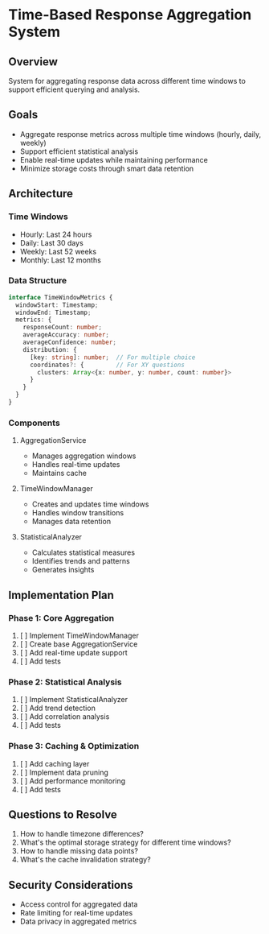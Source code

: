 # Time-Based Response Aggregation System

## Overview
System for aggregating response data across different time windows to support efficient querying and analysis.

## Goals
- Aggregate response metrics across multiple time windows (hourly, daily, weekly)
- Support efficient statistical analysis
- Enable real-time updates while maintaining performance
- Minimize storage costs through smart data retention

## Architecture

### Time Windows
- Hourly: Last 24 hours
- Daily: Last 30 days
- Weekly: Last 52 weeks
- Monthly: Last 12 months

### Data Structure
```typescript
interface TimeWindowMetrics {
  windowStart: Timestamp;
  windowEnd: Timestamp;
  metrics: {
    responseCount: number;
    averageAccuracy: number;
    averageConfidence: number;
    distribution: {
      [key: string]: number;  // For multiple choice
      coordinates?: {         // For XY questions
        clusters: Array<{x: number, y: number, count: number}>
      }
    }
  }
}
```

### Components
1. AggregationService
   - Manages aggregation windows
   - Handles real-time updates
   - Maintains cache

2. TimeWindowManager
   - Creates and updates time windows
   - Handles window transitions
   - Manages data retention

3. StatisticalAnalyzer
   - Calculates statistical measures
   - Identifies trends and patterns
   - Generates insights

## Implementation Plan

### Phase 1: Core Aggregation
1. [ ] Implement TimeWindowManager
2. [ ] Create base AggregationService
3. [ ] Add real-time update support
4. [ ] Add tests

### Phase 2: Statistical Analysis
1. [ ] Implement StatisticalAnalyzer
2. [ ] Add trend detection
3. [ ] Add correlation analysis
4. [ ] Add tests

### Phase 3: Caching & Optimization
1. [ ] Add caching layer
2. [ ] Implement data pruning
3. [ ] Add performance monitoring
4. [ ] Add tests

## Questions to Resolve
1. How to handle timezone differences?
2. What's the optimal storage strategy for different time windows?
3. How to handle missing data points?
4. What's the cache invalidation strategy?

## Security Considerations
- Access control for aggregated data
- Rate limiting for real-time updates
- Data privacy in aggregated metrics 